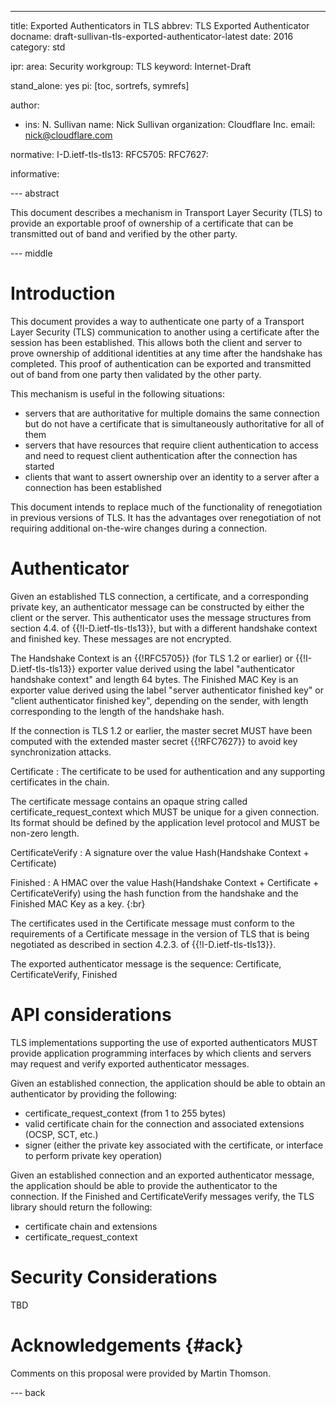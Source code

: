---
title: Exported Authenticators in TLS
abbrev: TLS Exported Authenticator
docname: draft-sullivan-tls-exported-authenticator-latest
date: 2016
category: std

ipr:
area: Security
workgroup: TLS
keyword: Internet-Draft

stand_alone: yes
pi: [toc, sortrefs, symrefs]

author:
 -  ins: N. Sullivan
    name: Nick Sullivan
    organization: Cloudflare Inc.
    email: nick@cloudflare.com

normative:
  I-D.ietf-tls-tls13:
  RFC5705:
  RFC7627:

informative:



--- abstract

This document describes a mechanism in Transport Layer Security (TLS) to
provide an exportable proof of ownership of a certificate that can be
transmitted out of band and verified by the other party.

--- middle

# Introduction

This document provides a way to authenticate one party of a Transport Layer
Security (TLS) communication to another using a certificate after the session
has been established. This allows both the client and server to prove ownership
of additional identities at any time after the handshake has completed. This
proof of authentication can be exported and transmitted out of band from one
party then validated by the other party.

This mechanism is useful in the following situations:

* servers that are authoritative for multiple domains the same connection
but do not have a certificate that is simultaneously authoritative for all
of them
* servers that have resources that require client authentication to access
and need to request client authentication after the connection has started
* clients that want to assert ownership over an identity to a server after
a connection has been established

This document intends to replace much of the functionality of renegotiation
in previous versions of TLS. It has the advantages over renegotiation of not
requiring additional on-the-wire changes during a connection.

# Authenticator

Given an established TLS connection, a certificate, and a corresponding private
key, an authenticator message can be constructed by either the client or the
server. This authenticator uses the message structures from section 4.4. of
{{!I-D.ietf-tls-tls13}}, but with a different handshake context and finished key.
These messages are not encrypted.

The Handshake Context is an {{!RFC5705}} (for TLS 1.2 or earlier) or {{!I-D.ietf-tls-tls13}}
exporter value derived using the label "authenticator handshake context" and
length 64 bytes. The Finished MAC Key is an exporter value derived using the label
"server authenticator finished key" or "client authenticator finished key", depending
on the sender, with length corresponding to the length of the handshake hash.

If the connection is TLS 1.2 or earlier, the master secret MUST have been computed
with the extended master secret {{!RFC7627}} to avoid key synchronization attacks.

Certificate
: The certificate to be used for authentication and any
supporting certificates in the chain.

The certificate message contains an opaque string called
certificate_request_context which MUST be unique for a given connection. Its format
should be defined by the application level protocol and MUST be non-zero
length.

CertificateVerify
: A signature over the value Hash(Handshake Context + Certificate)

Finished
: A HMAC over the value Hash(Handshake Context + Certificate + CertificateVerify)
using the hash function from the handshake and the Finished MAC Key as a key.
{:br}

The certificates used in the Certificate message must conform to the requirements
of a Certificate message in the version of TLS that is being negotiated as
described in section 4.2.3. of {{!I-D.ietf-tls-tls13}}.

The exported authenticator message is the sequence:
Certificate, CertificateVerify, Finished

# API considerations

TLS implementations supporting the use of exported authenticators MUST provide
application programming interfaces by which clients and servers may request
and verify exported authenticator messages.

Given an established connection, the application should be able to obtain an
authenticator by providing the following:

 * certificate_request_context (from 1 to 255 bytes)
 * valid certificate chain for the connection and associated extensions (OCSP, SCT, etc.)
 * signer (either the private key associated with the certificate, or interface
to perform private key operation)

Given an established connection and an exported authenticator message, the
application should be able to provide the authenticator to the connection.
If the Finished and CertificateVerify messages verify, the TLS library should
return the following:

 * certificate chain and extensions
 * certificate_request_context

# Security Considerations

TBD

# Acknowledgements {#ack}

Comments on this proposal were provided by Martin Thomson.

--- back
